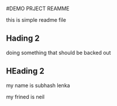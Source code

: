 #DEMO PRJECT REAMME

this is simple readme file

## Hading 2

doing something that should be backed out


## HEading 2

my name is subhash lenka

my frined is neil
 
